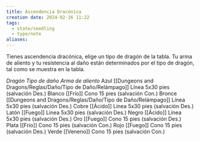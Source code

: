 ```yaml
---
title: Ascendencia Dracónica
creation date: 2024-02-16 11:22
tags:
  - state/seedling
  - type/note
aliases:
---
```


Tienes ascendencia dracónica, elige un tipo de dragón de la tabla. Tu arma de aliento y tu resistencia al daño están determinados por el tipo de dragón, tal como se muestra en la tabla.


*Dragón        Tipo de daño               Arma de aliento*
Azul             [[Dungeons and Dragons/Reglas/Daño/Tipo de Daño/Relámpago]]                   Línea 5x30 pies (salvación Des.)
Blanco         [[Frío]]                               Cono 15 pies (salvación Con.)
Bronce        [[Dungeons and Dragons/Reglas/Daño/Tipo de Daño/Relámpago]]                   Línea 5x30 pies (salvación Des.)
Cobre          [[Ácido]]                            Línea 5x30 pies (salvación Des.)
Latón           [[Fuego]]                           Línea 5x30 pies (salvación Des.)
Negro          [[Ácido]]                            Línea 5x30 pies (salvación Des.)
Oro              [[Fuego]]                           Cono 15 pies (salvación Des.)
Plata            [[Frío]]                               Cono 15 pies (salvación Con.)
Rojo             [[Fuego]]                           Cono 15 pies (salvación Des.)
Verde          [[Veneno]]                         Cono 15 pies (salvación Con.)
